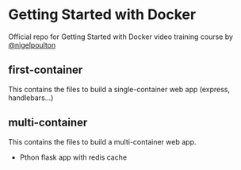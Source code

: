 # Getting Started with Docker

Official repo for Getting Started with Docker video training course by [@nigelpoulton](https://twitter.com/nigelpoulton)

## first-container

This contains the files to build a single-container web app (express, handlebars...)

## multi-container

This contains the files to build a multi-container web app.
- Pthon flask app with redis cache
